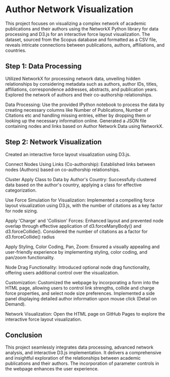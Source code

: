 # Author Network Visualization

This project focuses on visualizing a complex network of academic publications and their authors using the NetworkX Python library for data processing and D3.js for an interactive force layout visualization. The dataset, sourced from the Scopus database and formatted as a CSV file, reveals intricate connections between publications, authors, affiliations, and countries.

## Step 1: Data Processing
Utilized NetworkX for processing network data, unveiling hidden relationships by considering metadata such as authors, author IDs, titles, affiliations, correspondence addresses, abstracts, and publication years.
Explored the network of authors and their co-authorship relationships.

Data Processing:
Use the provided IPython notebook to process the data by creating necessary columns like Number of Publications, Number of Citations etc and handling missing entries, either by dropping them or looking up the necessary information online.
Generated a JSON file containing nodes and links based on Author Network Data using NetworkX.

## Step 2: Network Visualization
Created an interactive force layout visualization using D3.js.

Connect Nodes Using Links (Co-authorship):
Established links between nodes (Authors) based on co-authorship relationships.

Cluster Apply Class to Data by Author's Country:
Successfully clustered data based on the author's country, applying a class for effective categorization.

Use Force Simulation for Visualization:
Implemented a compelling force layout visualization using D3.js, with the number of citations as a key factor for node sizing.

Apply 'Charge' and 'Collision' Forces:
Enhanced layout and prevented node overlap through effective application of d3.forceManyBody() and d3.forceCollide().
Considered the number of citations as a factor for d3.forceCollide() radius

Apply Styling, Color Coding, Pan, Zoom:
Ensured a visually appealing and user-friendly experience by implementing styling, color coding, and pan/zoom functionality.

Node Drag Functionality:
Introduced optional node drag functionality, offering users additional control over the visualization.

Customization:
Customized the webpage by incorporating a form into the HTML page, allowing users to control link strengths, collide and charge force properties, and select node size preferences. Implemented a side panel displaying detailed author information upon mouse click (Detail on Demand).

Network Visualization:
Open the HTML page on GitHub Pages to explore the interactive force layout visualization.

## Conclusion
This project seamlessly integrates data processing, advanced network analysis, and interactive D3.js implementation. It delivers a comprehensive and insightful exploration of the relationships between academic publications and their authors. The incorporation of parameter controls in the webpage enhances the user experience.
